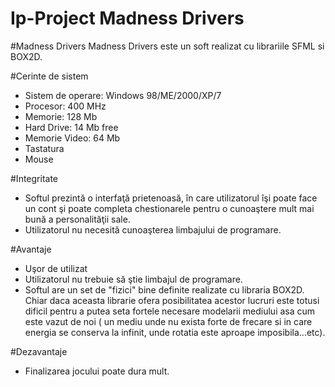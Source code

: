# Ip-Project Madness Drivers
#Madness Drivers
Madness Drivers este un soft realizat cu librariile SFML si BOX2D.

#Cerinte de sistem

-	Sistem de operare: Windows 98/ME/2000/XP/7
-	Procesor: 400 MHz
-	Memorie: 128 Mb
-	Hard Drive: 14 Mb free
-	Memorie Video: 64 Mb
-	Tastatura
-	Mouse

#Integritate
- Softul prezintă o interfaţă prietenoasă, în care utilizatorul îşi poate face un cont şi poate completa chestionarele pentru o cunoaştere mult mai bună a personalităţii sale.
-	Utilizatorul nu necesită cunoaşterea limbajului de programare.

#Avantaje
-	Uşor de utilizat
- Utilizatorul nu trebuie să ştie limbajul de programare.
- Softul are un set de "fizici" bine definite realizate cu libraria BOX2D. Chiar daca aceasta librarie ofera posibilitatea acestor lucruri este totusi dificil pentru a putea seta fortele necesare modelarii mediului asa cum este vazut de noi ( un mediu unde nu exista forte de frecare si in care energia se conserva la infinit, unde rotatia este aproape imposibila...etc).

#Dezavantaje
- Finalizarea jocului poate dura mult.
